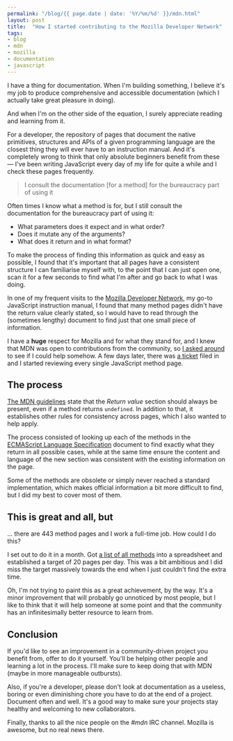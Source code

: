 ```yaml
---
permalink: "/blog/{{ page.date | date: '%Y/%m/%d' }}/mdn.html"
layout: post
title:  "How I started contributing to the Mozilla Developer Network"
tags:
- blog
- mdn
- mozilla
- documentation
- javascript
---
```

I have a thing for documentation. When I'm building something, I believe it's my job to produce comprehensive and accessible documentation (which I actually take great pleasure in doing). 

And when I'm on the other side of the equation, I surely appreciate reading and learning from it.

For a developer, the repository of pages that document the native primitives, structures and APIs of a given programming language are the closest thing they will ever have to an instruction manual.<!--more--> And it's completely wrong to think that only absolute beginners benefit from these — I've been writing JavaScript every day of my life for quite a while and I check these pages frequently.

> I consult the documentation [for a method] for the bureaucracy part of using it

Often times I know what a method is for, but I still consult the documentation for the bureaucracy part of using it:

- What parameters does it expect and in what order?
- Does it mutate any of the arguments?
- What does it return and in what format?

To make the process of finding this information as quick and easy as possible, I found that it's important that all pages have a consistent structure I can familiarise myself with, to the point that I can just open one, scan it for a few seconds to find what I'm after and go back to what I was doing.

In one of my frequent visits to the [Mozilla Developer Network](https://developer.mozilla.org), my go-to JavaScript instruction manual, I found that many method pages didn't have the return value clearly stated, so I would have to read through the (sometimes lengthy) document to find just that one small piece of information.

I have a **huge** respect for Mozilla and for what they stand for, and I knew that MDN was open to contributions from the community, so [I asked around](https://twitter.com/eduardoboucas/status/754604419212308481) to see if I could help somehow. A few days later, there was [a ticket](https://bugzilla.mozilla.org/show_bug.cgi?id=1287421) filed in and I started reviewing every single JavaScript method page.

## The process

[The MDN guidelines](https://developer.mozilla.org/en-US/docs/MDN/Contribute/Howto/Write_an_API_reference#Structure_of_a_method_page) state that the *Return value* section should always be present, even if a method returns `undefined`. In addition to that, it establishes other rules for consistency across pages, which I also wanted to help apply.

The process consisted of looking up each of the methods in the [ECMAScript Language Specification](http://www.ecma-international.org/ecma-262/5.1/) document to find exactly what they return in all possible cases, while at the same time ensure the content and language of the new section was consistent with the existing information on the page.

Some of the methods are obsolete or simply never reached a standard implementation, which makes official information a bit more difficult to find, but I did my best to cover most of them.

## This is great and all, but

... there are 443 method pages and I work a full-time job. How could I do this?

I set out to do it in a month. Got [a list of all methods](https://developer.mozilla.org/en-US/docs/Web/JavaScript/Reference/Methods_Index) into a spreadsheet and established a target of 20 pages per day. This was a bit ambitious and I did miss the target massively towards the end when I just couldn't find the extra time.

Oh, I'm not trying to paint this as a great achievement, by the way. It's a minor improvement that will probably go unnoticed by most people, but I like to think that it will help someone at some point and that the community has an infinitesimally better resource to learn from.

## Conclusion

If you'd like to see an improvement in a community-driven project you benefit from, offer to do it yourself. You'll be helping other people and learning a lot in the process. I'll make sure to keep doing that with MDN (maybe in more manageable outbursts).

Also, if you're a developer, please don't look at documentation as a useless, boring or even diminishing chore you have to do at the end of a project. Document often and well. It's a good way to make sure your projects stay healthy and welcoming to new collaborators.

Finally, thanks to all the nice people on the *#mdn* IRC channel. Mozilla is awesome, but no real news there.<!--tomb-->